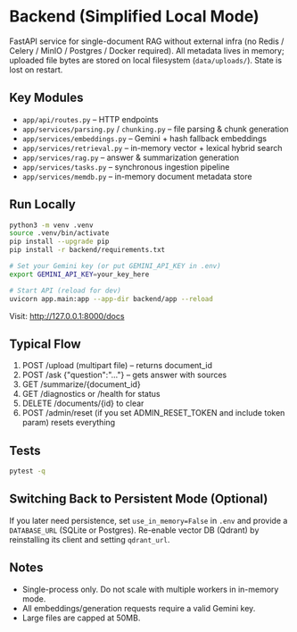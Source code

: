 # Backend (Simplified Local Mode)

FastAPI service for single-document RAG without external infra (no Redis / Celery / MinIO / Postgres / Docker required). All metadata lives in memory; uploaded file bytes are stored on local filesystem (`data/uploads/`). State is lost on restart.

## Key Modules
- `app/api/routes.py` – HTTP endpoints
- `app/services/parsing.py` / `chunking.py` – file parsing & chunk generation
- `app/services/embeddings.py` – Gemini + hash fallback embeddings
- `app/services/retrieval.py` – in-memory vector + lexical hybrid search
- `app/services/rag.py` – answer & summarization generation
- `app/services/tasks.py` – synchronous ingestion pipeline
- `app/services/memdb.py` – in-memory document metadata store

## Run Locally
```bash
python3 -m venv .venv
source .venv/bin/activate
pip install --upgrade pip
pip install -r backend/requirements.txt

# Set your Gemini key (or put GEMINI_API_KEY in .env)
export GEMINI_API_KEY=your_key_here

# Start API (reload for dev)
uvicorn app.main:app --app-dir backend/app --reload
```

Visit: http://127.0.0.1:8000/docs

## Typical Flow
1. POST /upload (multipart file) – returns document_id
2. POST /ask {"question":"..."} – gets answer with sources
3. GET /summarize/{document_id}
4. GET /diagnostics or /health for status
5. DELETE /documents/{id} to clear
6. POST /admin/reset (if you set ADMIN_RESET_TOKEN and include token param) resets everything

## Tests
```bash
pytest -q
```

## Switching Back to Persistent Mode (Optional)
If you later need persistence, set `use_in_memory=False` in `.env` and provide a `DATABASE_URL` (SQLite or Postgres). Re-enable vector DB (Qdrant) by reinstalling its client and setting `qdrant_url`.

## Notes
- Single-process only. Do not scale with multiple workers in in-memory mode.
- All embeddings/generation requests require a valid Gemini key.
- Large files are capped at 50MB.


